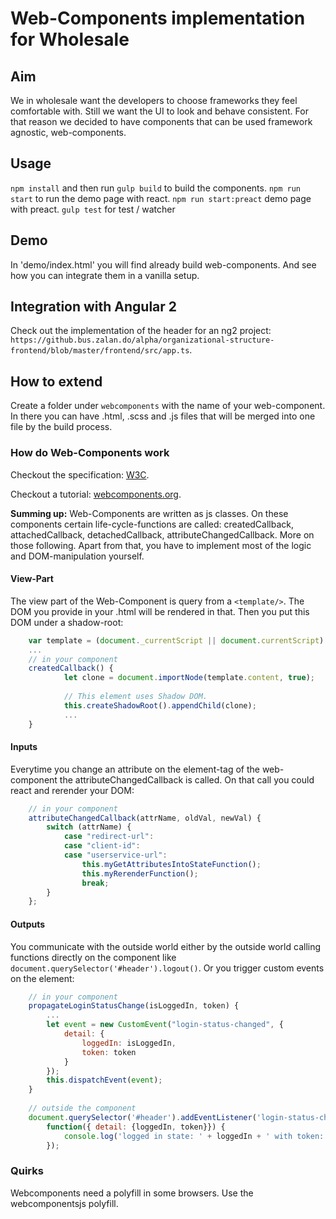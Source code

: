 # Web-Components implementation for Wholesale

## Aim

We in wholesale want the developers to choose frameworks they feel comfortable with. Still we want the UI to look and behave consistent. For that reason we decided to have components that can be used framework agnostic, web-components.

## Usage
`npm install` and then run
`gulp build` to build the components.
`npm run start` to run the demo page with react.
`npm run start:preact` demo page with preact.
`gulp test` for test / watcher

## Demo

In 'demo/index.html' you will find already build web-components. And see how you can integrate them in a vanilla setup.

## Integration with Angular 2

Check out the implementation of the header for an ng2 project: `https://github.bus.zalan.do/alpha/organizational-structure-frontend/blob/master/frontend/src/app.ts`.

## How to extend

Create a folder under `webcomponents` with the name of your web-component. In there you can have .html, .scss and .js files that will be merged into one file by the build process.

### How do Web-Components work

Checkout the specification: [W3C](https://www.w3.org/standards/techs/components#w3c_all).

Checkout a tutorial: [webcomponents.org](http://webcomponents.org/articles/introduction-to-custom-elements/).

**Summing up:**
Web-Components are written as js classes. On these components certain life-cycle-functions are called: createdCallback, attachedCallback, detachedCallback, attributeChangedCallback. 
More on those following. Apart from that, you have to implement most of the logic and DOM-manipulation yourself.

#### View-Part

The view part of the Web-Component is query from a `<template/>`. The DOM you provide in your .html will be rendered in that. Then you put this DOM under a shadow-root:

```javascript
    var template = (document._currentScript || document.currentScript).ownerDocument.querySelector('template');
    ...
    // in your component
    createdCallback() {
    		let clone = document.importNode(template.content, true);
    
    		// This element uses Shadow DOM.
    		this.createShadowRoot().appendChild(clone);
    		... 
    }
```

#### Inputs

Everytime you change an attribute on the element-tag of the web-component the attributeChangedCallback is called. On that call you could react and rerender your DOM:

```javascript
    // in your component
    attributeChangedCallback(attrName, oldVal, newVal) {
        switch (attrName) {
            case "redirect-url":
            case "client-id":
            case "userservice-url":
                this.myGetAttributesIntoStateFunction();
                this.myRerenderFunction();
                break;
        }
    };
```

#### Outputs

You communicate with the outside world either by the outside world calling functions directly on the component like `document.querySelector('#header').logout()`. Or you trigger custom events on the element:

```javascript
    // in your component
    propagateLoginStatusChange(isLoggedIn, token) {
        ...
        let event = new CustomEvent("login-status-changed", {
            detail: {
                loggedIn: isLoggedIn,
                token: token
            }
        });
        this.dispatchEvent(event);
    }
    
    // outside the component
    document.querySelector('#header').addEventListener('login-status-changed',
        function({ detail: {loggedIn, token}}) {
            console.log('logged in state: ' + loggedIn + ' with token: ' + token);
        });
```

### Quirks

Webcomponents need a polyfill in some browsers. Use the webcomponentsjs polyfill.